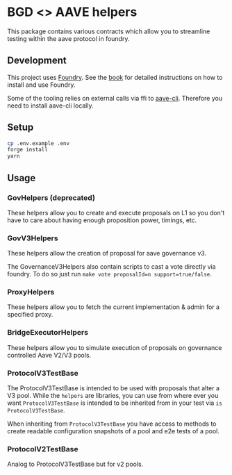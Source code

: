 # BGD <> AAVE helpers

This package contains various contracts which allow you to streamline testing within the aave protocol in foundry.

## Development

This project uses [Foundry](https://getfoundry.sh). See the [book](https://book.getfoundry.sh/getting-started/installation.html) for detailed instructions on how to install and use Foundry.

Some of the tooling relies on external calls via ffi to [aave-cli](https://github.com/bgd-labs/aave-cli).
Therefore you need to install aave-cli locally.

## Setup

```sh
cp .env.example .env
forge install
yarn
```

## Usage

### GovHelpers (deprecated)

These helpers allow you to create and execute proposals on L1 so you don't have to care about having enough proposition power, timings, etc.

### GovV3Helpers

These helpers allow the creation of proposal for aave governance v3.

The GovernanceV3Helpers also contain scripts to cast a vote directly via foundry.
To do so just run `make vote proposalId=n support=true/false`.

### ProxyHelpers

These helpers allow you to fetch the current implementation & admin for a specified proxy.

### BridgeExecutorHelpers

These helpers allow you to simulate execution of proposals on governance controlled Aave V2/V3 pools.

### ProtocolV3TestBase

The ProtocolV3TestBase is intended to be used with proposals that alter a V3 pool. While the `helpers` are libraries, you can use from where ever you want `ProtocolV3TestBase` is intended to be inherited from in your test via `is ProtocolV3TestBase`.

When inheriting from `ProtocolV3TestBase` you have access to methods to create readable configuration snapshots of a pool and e2e tests of a pool.

### ProtocolV2TestBase

Analog to ProtocolV3TestBase but for v2 pools.

